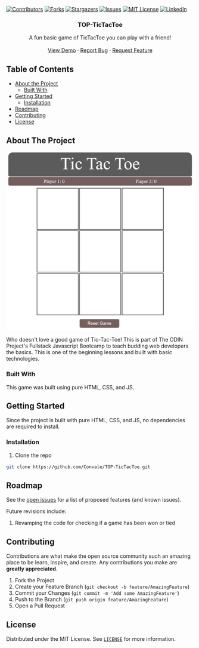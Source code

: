 <!-- PROJECT SHIELDS -->

[![Contributors][contributors-shield]][contributors-url]
[![Forks][forks-shield]][forks-url]
[![Stargazers][stars-shield]][stars-url]
[![Issues][issues-shield]][issues-url]
[![MIT License][license-shield]][license-url]
[![LinkedIn][linkedin-shield]][linkedin-url]

<!-- PROJECT LOGO -->
<p align="center">

  <h3 align="center">TOP-TicTacToe</h3>

  <p align="center">
   A fun basic game of TicTacToe you can play with a friend!
    <br />
    <br />
    <a href="https://convale.github.io/TOP-TicTacToe/">View Demo</a>
    ·
    <a href="https://github.com/Convale/TOP-TicTacToe/issues">Report Bug</a>
    ·
    <a href="https://github.com/Convale/TOP-TicTacToe/issues">Request Feature</a>
  </p>
</p>

<!-- TABLE OF CONTENTS -->

## Table of Contents

- [About the Project](#about-the-project)
  - [Built With](#built-with)
- [Getting Started](#getting-started)
  - [Installation](#installation)
- [Roadmap](#roadmap)
- [Contributing](#contributing)
- [License](#license)

<!-- ABOUT THE PROJECT -->

## About The Project

[![TicTacToe Screen Shot][product-screenshot]](https://convale.github.io/TOP-TicTacToe/)

Who doesn't love a good game of Tic-Tac-Toe! This is part of The ODIN Project's Fullstack Javascript Bootcamp to teach budding web developers the basics. This is one of the beginning lessons and built with basic technologies.

### Built With

This game was built using pure HTML, CSS, and JS.

<!-- GETTING STARTED -->

## Getting Started

Since the project is built with pure HTML, CSS, and JS, no dependencies are required to install.

### Installation

1. Clone the repo

```sh
git clone https://github.com/Convale/TOP-TicTacToe.git
```

<!-- ROADMAP -->

## Roadmap

See the [open issues](https://github.com/Convale/TOP-TicTacToe/issues) for a list of proposed features (and known issues).

Future revisions include:

1. Revamping the code for checking if a game has been won or tied

<!-- CONTRIBUTING -->

## Contributing

Contributions are what make the open source community such an amazing place to be learn, inspire, and create. Any contributions you make are **greatly appreciated**.

1. Fork the Project
2. Create your Feature Branch (`git checkout -b feature/AmazingFeature`)
3. Commit your Changes (`git commit -m 'Add some AmazingFeature'`)
4. Push to the Branch (`git push origin feature/AmazingFeature`)
5. Open a Pull Request

<!-- LICENSE -->

## License

Distributed under the MIT License. See [`LICENSE`](https://github.com/Convale/TOP-TicTacToe/blob/master/LICENSE) for more information.

<!-- MARKDOWN LINKS & IMAGES -->

[contributors-shield]: https://img.shields.io/github/contributors/Convale/TOP-TicTacToe
[contributors-url]: https://github.com/Convale/TOP-TicTacToe/graphs/contributors
[forks-shield]: https://img.shields.io/github/forks/Convale/TOP-TicTacToe
[forks-url]: https://github.com/Convale/TOP-TicTacToe/network/members
[stars-shield]: https://img.shields.io/github/stars/Convale/TOP-TicTacToe
[stars-url]: https://github.com/Convale/TOP-TicTacToe/stargazers
[issues-shield]: https://img.shields.io/github/issues/Convale/TOP-TicTacToe
[issues-url]: https://github.com/Convale/TOP-TicTacToe/issues
[license-shield]: https://img.shields.io/github/license/Convale/TOP-TicTacToe
[license-url]: https://github.com/Convale/TOP-TicTacToe/blob/master/LICENSE
[linkedin-shield]: https://img.shields.io/badge/-LinkedIn-black.svg?style=flat-square&logo=linkedin&colorB=555
[linkedin-url]: https://linkedin.com/in/payneshaun
[product-screenshot]: tictactoe.png
